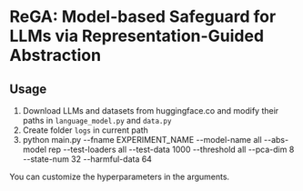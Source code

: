 # ReGA: Model-based Safeguard for LLMs via Representation-Guided Abstraction

## Usage

1. Download LLMs and datasets from huggingface.co and modify their paths in `language_model.py` and `data.py`
2. Create folder `logs` in current path
3. python main.py --fname EXPERIMENT_NAME --model-name all --abs-model rep --test-loaders all --test-data 1000 --threshold all --pca-dim 8 --state-num 32 --harmful-data 64

You can customize the hyperparameters in the arguments.